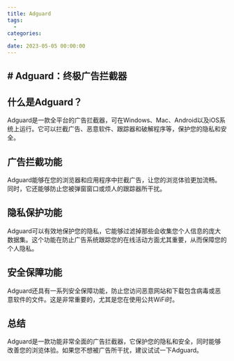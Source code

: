 ```yaml
---
title: Adguard
tags:
  - 
categories:
  - 
date: 2023-05-05 00:00:00
---
```


> 

<!-- more -->

## # Adguard：终极广告拦截器

## 什么是Adguard？

Adguard是一款全平台的广告拦截器，可在Windows、Mac、Android以及iOS系统上运行。它可以拦截广告、恶意软件、跟踪器和破解程序等，保护您的隐私和安全。

## 广告拦截功能

Adguard能够在您的浏览器和应用程序中拦截广告，让您的浏览体验更加流畅。同时，它还能够防止您被弹窗窗口或烦人的跟踪器所干扰。

## 隐私保护功能

Adguard可以有效地保护您的隐私，它能够过滤掉那些会收集您个人信息的庞大数据集。这个功能在防止广告系统跟踪您的在线活动方面尤其重要，从而保障您的个人隐私。

## 安全保障功能

Adguard还具有一系列安全保障功能，防止您访问恶意网站和下载包含病毒或恶意软件的文件。这是非常重要的，尤其是您在使用公共WiFi时。

## 总结

Adguard是一款功能非常全面的广告拦截器，它保护您的隐私和安全，同时能够改善您的浏览体验。如果您不想被广告所干扰，建议试试一下Adguard。

